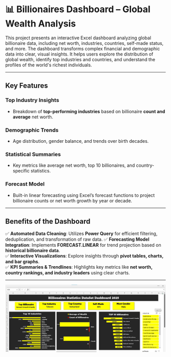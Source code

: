 # 📊 Billionaires Dashboard – Global Wealth Analysis

This project presents an interactive Excel dashboard analyzing global billionaire data, including net worth, industries, countries, self-made status, and more. The dashboard transforms complex financial and demographic data into clear, visual insights. It helps users explore the distribution of global wealth, identify top industries and countries, and understand the profiles of the world's richest individuals.

---

## Key Features  

### **Top Industry Insights**  
- Breakdown of **top-performing industries** based on billionaire **count and average** net worth.

### **Demographic Trends**  
- Age distribution, gender balance, and trends over birth decades.

### **Statistical Summaries**  
- Key metrics like average net worth, top 10 billionaires, and country-specific statistics.

### **Forecast Model**  
- Built-in linear forecasting using Excel’s forecast functions to project billionaire counts or net worth growth by year or decade.

---

## Benefits of the Dashboard  

✅ **Automated Data Cleaning**: Utilizes **Power Query** for efficient filtering, deduplication, and transformation of raw data.
✅ **Forecasting Model Integration**: Implements **FORECAST.LINEAR** for trend projection based on **historical billionaire data**.  
✅ **Interactive Visualizations**: Explore insights through **pivot tables, charts, and bar graphs**.  
✅ **KPI Summaries & Trendlines**: Highlights key metrics like **net worth, country rankings, and industry leaders** using clear charts.

---

![Billionaires Dashboard](Billionares-Statistics-Analysis/dashboard.jpg)
